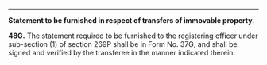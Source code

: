 ****

**Statement to be furnished in respect of transfers of immovable property.**

**48G.** The statement required to be furnished to the registering officer under sub-section (1) of section 269P shall be in Form No. 37G, and shall be signed and verified by the transferee in the manner indicated therein.
